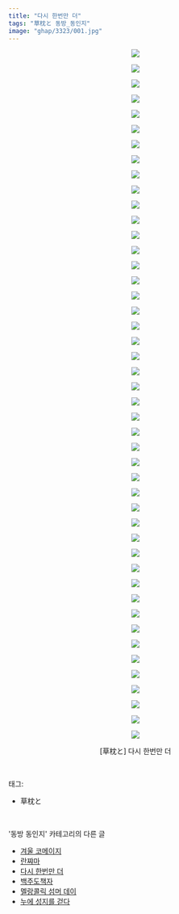 ```yaml
---
title: "다시 한번만 더"
tags: "草枕と 동방_동인지"
image: "ghap/3323/001.jpg"
---
```

<div class="article">
<p style="text-align: center; clear: none; float: none;"><img src="{{ site.nasurl }}/ghap/3323/001.jpg"/></p>
<p style="text-align: center; clear: none; float: none;"><img src="{{ site.nasurl }}/ghap/3323/002.jpg"/></p>
<p style="text-align: center; clear: none; float: none;"><img src="{{ site.nasurl }}/ghap/3323/003.jpg"/></p>
<p style="text-align: center; clear: none; float: none;"><img src="{{ site.nasurl }}/ghap/3323/004.jpg"/></p>
<p style="text-align: center; clear: none; float: none;"><img src="{{ site.nasurl }}/ghap/3323/005.jpg"/></p>
<p style="text-align: center; clear: none; float: none;"><img src="{{ site.nasurl }}/ghap/3323/006.jpg"/></p>
<p style="text-align: center; clear: none; float: none;"><img src="{{ site.nasurl }}/ghap/3323/007.jpg"/></p>
<p style="text-align: center; clear: none; float: none;"><img src="{{ site.nasurl }}/ghap/3323/008.jpg"/></p>
<p style="text-align: center; clear: none; float: none;"><img src="{{ site.nasurl }}/ghap/3323/009.jpg"/></p>
<p style="text-align: center; clear: none; float: none;"><img src="{{ site.nasurl }}/ghap/3323/010.jpg"/></p>
<p style="text-align: center; clear: none; float: none;"><img src="{{ site.nasurl }}/ghap/3323/011.jpg"/></p>
<p style="text-align: center; clear: none; float: none;"><img src="{{ site.nasurl }}/ghap/3323/012.jpg"/></p>
<p style="text-align: center; clear: none; float: none;"><img src="{{ site.nasurl }}/ghap/3323/013.jpg"/></p>
<p style="text-align: center; clear: none; float: none;"><img src="{{ site.nasurl }}/ghap/3323/014.jpg"/></p>
<p style="text-align: center; clear: none; float: none;"><img src="{{ site.nasurl }}/ghap/3323/015.jpg"/></p>
<p style="text-align: center; clear: none; float: none;"><img src="{{ site.nasurl }}/ghap/3323/016.jpg"/></p>
<p style="text-align: center; clear: none; float: none;"><img src="{{ site.nasurl }}/ghap/3323/017.jpg"/></p>
<p style="text-align: center; clear: none; float: none;"><img src="{{ site.nasurl }}/ghap/3323/018.jpg"/></p>
<p style="text-align: center; clear: none; float: none;"><img src="{{ site.nasurl }}/ghap/3323/019.jpg"/></p>
<p style="text-align: center; clear: none; float: none;"><img src="{{ site.nasurl }}/ghap/3323/020.jpg"/></p>
<p style="text-align: center; clear: none; float: none;"><img src="{{ site.nasurl }}/ghap/3323/021.jpg"/></p>
<p style="text-align: center; clear: none; float: none;"><img src="{{ site.nasurl }}/ghap/3323/022.jpg"/></p>
<p style="text-align: center; clear: none; float: none;"><img src="{{ site.nasurl }}/ghap/3323/023.jpg"/></p>
<p style="text-align: center; clear: none; float: none;"><img src="{{ site.nasurl }}/ghap/3323/024.jpg"/></p>
<p style="text-align: center; clear: none; float: none;"><img src="{{ site.nasurl }}/ghap/3323/025.jpg"/></p>
<p style="text-align: center; clear: none; float: none;"><img src="{{ site.nasurl }}/ghap/3323/026.jpg"/></p>
<p style="text-align: center; clear: none; float: none;"><img src="{{ site.nasurl }}/ghap/3323/027.jpg"/></p>
<p style="text-align: center; clear: none; float: none;"><img src="{{ site.nasurl }}/ghap/3323/028.jpg"/></p>
<p style="text-align: center; clear: none; float: none;"><img src="{{ site.nasurl }}/ghap/3323/029.jpg"/></p>
<p style="text-align: center; clear: none; float: none;"><img src="{{ site.nasurl }}/ghap/3323/030.jpg"/></p>
<p style="text-align: center; clear: none; float: none;"><img src="{{ site.nasurl }}/ghap/3323/031.jpg"/></p>
<p style="text-align: center; clear: none; float: none;"><img src="{{ site.nasurl }}/ghap/3323/032.jpg"/></p>
<p style="text-align: center; clear: none; float: none;"><img src="{{ site.nasurl }}/ghap/3323/033.jpg"/></p>
<p style="text-align: center; clear: none; float: none;"><img src="{{ site.nasurl }}/ghap/3323/034.jpg"/></p>
<p style="text-align: center; clear: none; float: none;"><img src="{{ site.nasurl }}/ghap/3323/035.jpg"/></p>
<p style="text-align: center; clear: none; float: none;"><img src="{{ site.nasurl }}/ghap/3323/036.jpg"/></p>
<p style="text-align: center; clear: none; float: none;"><img src="{{ site.nasurl }}/ghap/3323/037.jpg"/></p>
<p style="text-align: center; clear: none; float: none;"><img src="{{ site.nasurl }}/ghap/3323/038.jpg"/></p>
<p style="text-align: center; clear: none; float: none;"><img src="{{ site.nasurl }}/ghap/3323/039.jpg"/></p>
<p style="text-align: center; clear: none; float: none;"><img src="{{ site.nasurl }}/ghap/3323/040.jpg"/></p>
<p style="text-align: center; clear: none; float: none;"><img src="{{ site.nasurl }}/ghap/3323/041.jpg"/></p>
<p style="text-align: center; clear: none; float: none;"><img src="{{ site.nasurl }}/ghap/3323/042.jpg"/></p>
<p style="text-align: center; clear: none; float: none;"><img src="{{ site.nasurl }}/ghap/3323/043.jpg"/></p>
<p style="text-align: center; clear: none; float: none;"><img src="{{ site.nasurl }}/ghap/3323/044.jpg"/></p>
<p style="text-align: center; clear: none; float: none;"><img src="{{ site.nasurl }}/ghap/3323/045.jpg"/></p>
<p style="text-align: center; clear: none; float: none;"><img src="{{ site.nasurl }}/ghap/3323/046.jpg"/></p>
<p style="text-align: center; clear: none; float: none;">[草枕と] 다시 한번만 더</p>
</div><br/>
<div class="tagTrail">
<p>태그: </p>
<ul>
<li>草枕と</li>
</ul>
</div><br/>
<div class="another">
<p>'동방 동인지' 카테고리의 다른 글</p>
<ul>
<li><a href="/2017-06-01-ghap_3325">겨울 코메이지</a></li>
<li><a href="/2017-06-01-ghap_3324">란쨔마</a></li>
<li><a href="/2017-06-01-ghap_3323">다시 한번만 더</a></li>
<li><a href="/2017-06-01-ghap_3322">백주도책자</a></li>
<li><a href="/2017-06-01-ghap_3321">멜랑콜릭 섬머 데이</a></li>
<li><a href="/2017-06-01-ghap_3320">누에 성지를 걷다</a></li>
</ul>
</div><br/>
<div class="cb_module cb_fluid">
<div class="cb_wrt cb_profile">
</div><!-- commentList close -->
</div><br/>
